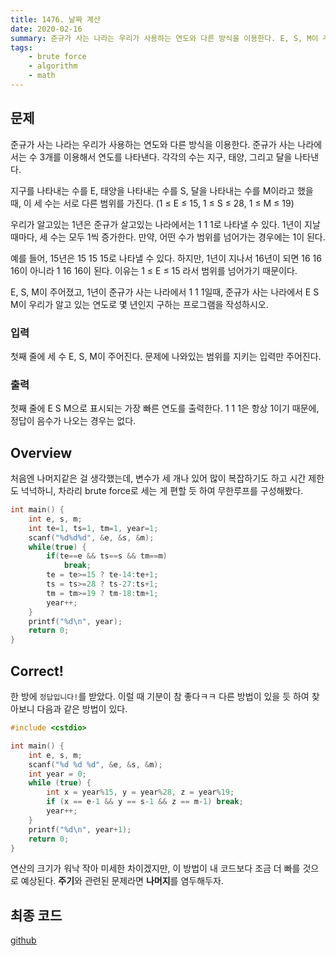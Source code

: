 ```yaml
---
title: 1476. 날짜 계산
date: 2020-02-16
summary: 준규가 사는 나라는 우리가 사용하는 연도와 다른 방식을 이용한다. E, S, M이 주어졌고, 1년이 준규가 사는 나라에서 1 1 1일때, 준규가 사는 나라에서 E S M이 우리가 알고 있는 연도로 몇 년인지 구하는 프로그램을 작성하시오.
tags:
    - brute force
    - algorithm
    - math
---
```

## 문제
준규가 사는 나라는 우리가 사용하는 연도와 다른 방식을 이용한다. 준규가 사는 나라에서는 수 3개를 이용해서 연도를 나타낸다. 각각의 수는 지구, 태양, 그리고 달을 나타낸다.

지구를 나타내는 수를 E, 태양을 나타내는 수를 S, 달을 나타내는 수를 M이라고 했을 때, 이 세 수는 서로 다른 범위를 가진다. (1 ≤ E ≤ 15, 1 ≤ S ≤ 28, 1 ≤ M ≤ 19)

우리가 알고있는 1년은 준규가 살고있는 나라에서는 1 1 1로 나타낼 수 있다. 1년이 지날 때마다, 세 수는 모두 1씩 증가한다. 만약, 어떤 수가 범위를 넘어가는 경우에는 1이 된다.

예를 들어, 15년은 15 15 15로 나타낼 수 있다. 하지만, 1년이 지나서 16년이 되면 16 16 16이 아니라 1 16 16이 된다. 이유는 1 ≤ E ≤ 15 라서 범위를 넘어가기 때문이다.

E, S, M이 주어졌고, 1년이 준규가 사는 나라에서 1 1 1일때, 준규가 사는 나라에서 E S M이 우리가 알고 있는 연도로 몇 년인지 구하는 프로그램을 작성하시오.

### 입력
첫째 줄에 세 수 E, S, M이 주어진다. 문제에 나와있는 범위를 지키는 입력만 주어진다.
### 출력
첫째 줄에 E S M으로 표시되는 가장 빠른 연도를 출력한다. 1 1 1은 항상 1이기 때문에, 정답이 음수가 나오는 경우는 없다.

## Overview

처음엔 나머지같은 걸 생각했는데, 변수가 세 개나 있어 많이 복잡하기도 하고 시간 제한도 넉넉하니, 차라리 brute force로 세는 게 편할 듯 하여 무한루프를 구성해봤다.
```cpp
int main() {
    int e, s, m;
    int te=1, ts=1, tm=1, year=1;
    scanf("%d%d%d", &e, &s, &m);
    while(true) {
        if(te==e && ts==s && tm==m)
            break;
        te = te>=15 ? te-14:te+1;
        ts = ts>=28 ? ts-27:ts+1;
        tm = tm>=19 ? tm-18:tm+1;
        year++;
    }
    printf("%d\n", year);
    return 0;
}
```
## Correct!

한 방에 `정답입니다!`를 받았다. 이럴 때 기분이 참 좋다ㅋㅋ 다른 방법이 있을 듯 하여 찾아보니 다음과 같은 방법이 있다.
```cpp
#include <cstdio>

int main() {
    int e, s, m;
    scanf("%d %d %d", &e, &s, &m);
    int year = 0;
    while (true) {
        int x = year%15, y = year%28, z = year%19;
        if (x == e-1 && y == s-1 && z == m-1) break;
        year++;
    }
    printf("%d\n", year+1);
    return 0;
}
```
연산의 크기가 워낙 작아 미세한 차이겠지만, 이 방법이 내 코드보다 조금 더 빠를 것으로 예상된다. **주기**와 관련된 문제라면 **나머지**를 염두해두자.

## 최종 코드

[github](https://github.com/shinjawkwang/bojPractice/blob/master/brute_force/1476.cpp)